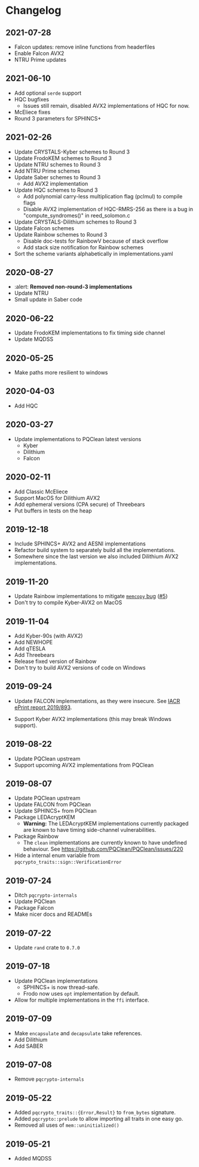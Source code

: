 # Changelog

## 2021-07-28

* Falcon updates: remove inline functions from headerfiles
* Enable Falcon AVX2
* NTRU Prime updates

## 2021-06-10

* Add optional `serde` support
* HQC bugfixes
  * Issues still remain, disabled AVX2 implementations of HQC for now.
* McEliece fixes
* Round 3 parameters for SPHINCS+

## 2021-02-26

* Update CRYSTALS-Kyber schemes to Round 3
* Update FrodoKEM schemes to Round 3
* Update NTRU schemes to Round 3
* Add NTRU Prime schemes
* Update Saber schemes to Round 3
  * Add AVX2 implementation
* Update HQC schemes to Round 3
  * Add polynomial carry-less multiplication flag (pclmul) to compile flags
  * Disable AVX2 implementation of HQC-RMRS-256 as there is a bug in "compute_syndromes()" in reed_solomon.c
* Update CRYSTALS-Dilithium schemes to Round 3
* Update Falcon schemes
* Update Rainbow schemes to Round 3
  * Disable doc-tests for RainbowV because of stack overflow
  * Add stack size notification for Rainbow schemes
* Sort the scheme variants alphabetically in implementations.yaml

## 2020-08-27

* :alert: **Removed non-round-3 implementations**
* Update NTRU
* Small update in Saber code

## 2020-06-22

* Update FrodoKEM implementations to fix timing side channel
* Update MQDSS

## 2020-05-25

* Make paths more resilient to windows

## 2020-04-03

* Add HQC

## 2020-03-27

* Update implementations to PQClean latest versions
  * Kyber
  * Dilithium
  * Falcon

## 2020-02-11

* Add Classic McEliece
* Support MacOS for Dilithium AVX2
* Add ephemeral versions (CPA secure) of Threebears
* Put buffers in tests on the heap

## 2019-12-18

* Include SPHINCS+ AVX2 and AESNI implementations
* Refactor build system to separately build all the implementations.
* Somewhere since the last version we also included Dilithium AVX2 implementations.

## 2019-11-20

* Update Rainbow implementations to mitigate [``memcopy`` bug][pqclean/250] ([#5][#5])
* Don't try to compile Kyber-AVX2 on MacOS

[#5]: https://github.com/rustpq/pqcrypto/issues/5
[pqclean/250]: https://github.com/pqclean/pqclean/pull/250

## 2019-11-04

* Add Kyber-90s (with AVX2)
* Add NEWHOPE
* Add qTESLA
* Add Threebears
* Release fixed version of Rainbow
* Don't try to build AVX2 versions of code on Windows

## 2019-09-24

* Update FALCON implementations, as they were insecure.
  See [IACR ePrint report 2019/893](https://eprint.iacr.org/2019/893).

* Support Kyber AVX2 implementations (this may break Windows support).

## 2019-08-22

* Update PQClean upstream
* Support upcoming AVX2 implementations from PQClean

## 2019-08-07

* Update PQClean upstream
* Update FALCON from PQClean
* Update SPHINCS+ from PQClean
* Package LEDAcryptKEM
    * **Warning:** The LEDAcryptKEM implementations currently packaged are known to have timing side-channel vulnerabilities.
* Package Rainbow
    * The ``clean`` implementations are currently known to have undefined behaviour.
      See https://github.com/PQClean/PQClean/issues/220
* Hide a internal enum variable from ``pqcrypto_traits::sign::VerificationError``

## 2019-07-24

* Ditch ``pqcrypto-internals``
* Update PQClean
* Package Falcon
* Make nicer docs and READMEs

## 2019-07-22

* Update `rand` crate to `0.7.0`

## 2019-07-18
* Update PQClean implementations
  * SPHINCS+ is now thread-safe.
  * Frodo now uses ``opt`` implementation by default.
* Allow for multiple implementations in the ``ffi`` interface.

## 2019-07-09
* Make ``encapsulate`` and ``decapsulate`` take references.
* Add Dilithium
* Add SABER

## 2019-07-08
* Remove ``pqcrypto-internals``

## 2019-05-22
* Added ``pqcrypto_traits::{Error,Result}`` to ``from_bytes`` signature.
* Added ``pqcrypto::prelude`` to allow importing all traits in one easy go.
* Removed all uses of ``mem::uninitialized()``

## 2019-05-21
* Added MQDSS
